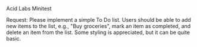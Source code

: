 Acid Labs Minitest 

Request: Please implement a simple To Do list. Users should be able to add new items to the list, e.g., "Buy groceries", mark an item as completed, and delete an item from the list. Some styling is appreciated, but it can be quite basic.
